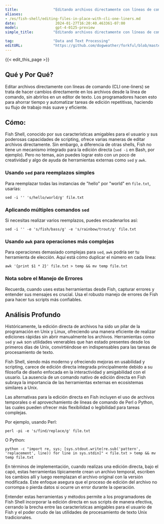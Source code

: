 ```yaml
---
title:                "Editando archivos directamente con líneas de comandos"
aliases:
- /es/fish-shell/editing-files-in-place-with-cli-one-liners.md
date:                  2024-01-27T16:20:40.463361-07:00
model:                 gpt-4-0125-preview
simple_title:         "Editando archivos directamente con líneas de comandos"

tag:                  "Data and Text Processing"
editURL:              "https://github.com/dogweather/forkful/blob/master/content/es/fish-shell/editing-files-in-place-with-cli-one-liners.md"
---
```


{{< edit_this_page >}}

## Qué y Por Qué?

Editar archivos directamente con líneas de comando (CLI one-liners) se trata de hacer cambios directamente en los archivos desde la línea de comando, sin abrirlos en un editor de texto. Los programadores hacen esto para ahorrar tiempo y automatizar tareas de edición repetitivas, haciendo su flujo de trabajo más suave y eficiente.

## Cómo:

Fish Shell, conocido por sus características amigables para el usuario y sus poderosas capacidades de scripting, ofrece varias maneras de editar archivos directamente. Sin embargo, a diferencia de otras shells, Fish no tiene un mecanismo integrado para la edición directa (`sed -i` en Bash, por ejemplo). Pero no temas, aún puedes lograr esto con un poco de creatividad y algo de ayuda de herramientas externas como `sed` y `awk`.

### Usando `sed` para reemplazos simples
Para reemplazar todas las instancias de "hello" por "world" en `file.txt`, usarías:
```Fish Shell
sed -i '' 's/hello/world/g' file.txt
```

### Aplicando múltiples comandos `sed`
Si necesitas realizar varios reemplazos, puedes encadenarlos así:
```Fish Shell
sed -i '' -e 's/fish/bass/g' -e 's/rainbow/trout/g' file.txt
```

### Usando `awk` para operaciones más complejas
Para operaciones demasiado complejas para `sed`, `awk` podría ser tu herramienta de elección. Aquí está cómo duplicar el número en cada línea:
```Fish Shell
awk '{print $1 * 2}' file.txt > temp && mv temp file.txt
```

### Nota sobre el Manejo de Errores
Recuerda, cuando uses estas herramientas desde Fish, capturar errores y entender sus mensajes es crucial. Usa el robusto manejo de errores de Fish para hacer tus scripts más confiables.

## Análisis Profundo

Históricamente, la edición directa de archivos ha sido un pilar de la programación en Unix y Linux, ofreciendo una manera eficiente de realizar ediciones rápidas sin abrir manualmente los archivos. Herramientas como `sed` y `awk` son utilidades venerables que han estado presentes desde los primeros días de Unix, convirtiéndose en indispensables para las tareas de procesamiento de texto.

Fish Shell, siendo más moderno y ofreciendo mejoras en usabilidad y scripting, carece de edición directa integrada principalmente debido a su filosofía de diseño enfocada en la interactividad y amigabilidad con el usuario. La ausencia de un comando nativo de edición directa en Fish subraya la importancia de las herramientas externas en ecosistemas similares a Unix.

Las alternativas para la edición directa en Fish incluyen el uso de archivos temporales o el aprovechamiento de líneas de comando de Perl o Python, las cuales pueden ofrecer más flexibilidad o legibilidad para tareas complejas.

Por ejemplo, usando Perl:
```Fish Shell
perl -pi -e 's/find/replace/g' file.txt
```
O Python:
```Fish Shell
python -c "import re, sys; [sys.stdout.write(re.sub('pattern', 'replacement', line)) for line in sys.stdin]" < file.txt > temp && mv temp file.txt
```

En términos de implementación, cuando realizas una edición directa, bajo el capó, estas herramientas típicamente crean un archivo temporal, escriben los cambios allí y luego reemplazan el archivo original con la versión modificada. Este enfoque asegura que el proceso de edición del archivo no corrompa o pierda datos si ocurre un error durante la operación.

Entender estas herramientas y métodos permite a los programadores de Fish Shell incorporar la edición directa en sus scripts de manera efectiva, cerrando la brecha entre las características amigables para el usuario de Fish y el poder crudo de las utilidades de procesamiento de texto Unix tradicionales.
